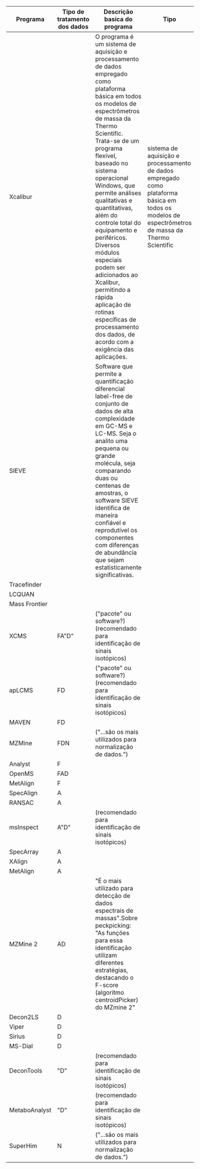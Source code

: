 <table class="table table-bordered table-hover table-condensed">
<thead><tr><th title="Field #1">Programa</th>
<th title="Field #2">Tipo de tratamento dos dados</th>
<th title="Field #3">Descrição basica do programa</th>
<th title="Field #4">Tipo</th>
</tr></thead>
<tbody><tr>
<td>Xcalibur</td>
<td> </td>
<td>O programa é um sistema de aquisição e processamento de dados empregado como plataforma básica em todos os modelos de espectrômetros de massa da Thermo Scientific. Trata-se de um programa flexível, baseado no sistema operacional Windows, que permite análises qualitativas e quantitativas, além do controle total do equipamento e periféricos. Diversos módulos especiais podem ser adicionados ao Xcalibur, permitindo a rápida aplicação de rotinas específicas de processamento dos dados, de acordo com a exigência das aplicações.</td>
<td>sistema de aquisição e processamento de dados empregado como plataforma básica em todos os modelos de espectrômetros de massa da Thermo Scientific</td>
</tr>
<tr>
<td>SIEVE</td>
<td> </td>
<td>Software que permite a quantificação diferencial label-free de conjunto de dados de alta complexidade em GC-MS e LC-MS. Seja o analito uma pequena ou grande molécula, seja comparando duas ou centenas de amostras, o software SIEVE identifica de maneira confiável e reprodutível os componentes com diferenças de abundância que sejam estatisticamente significativas.</td>
<td> </td>
</tr>
<tr>
<td>Tracefinder</td>
<td> </td>
<td> </td>
<td> </td>
</tr>
<tr>
<td>LCQUAN</td>
<td> </td>
<td> </td>
<td> </td>
</tr>
<tr>
<td>Mass Frontier</td>
<td> </td>
<td> </td>
<td> </td>
</tr>
<tr>
<td>XCMS</td>
<td>FA&quot;D&quot;</td>
<td>(&quot;pacote&quot; ou software?)(recomendado para identificação de sinais isotópicos)</td>
<td> </td>
</tr>
<tr>
<td>apLCMS</td>
<td>FD</td>
<td>(&quot;pacote&quot; ou software?)(recomendado para identificação de sinais isotópicos)</td>
<td> </td>
</tr>
<tr>
<td>MAVEN</td>
<td>FD</td>
<td> </td>
<td> </td>
</tr>
<tr>
<td>MZMine</td>
<td>FDN</td>
<td>(&quot;...são os mais utilizados para normalização de dados.&quot;)</td>
<td> </td>
</tr>
<tr>
<td>Analyst</td>
<td>F</td>
<td> </td>
<td> </td>
</tr>
<tr>
<td>OpenMS</td>
<td>FAD</td>
<td> </td>
<td> </td>
</tr>
<tr>
<td>MetAlign</td>
<td>F</td>
<td> </td>
<td> </td>
</tr>
<tr>
<td>SpecAlign</td>
<td>A</td>
<td> </td>
<td> </td>
</tr>
<tr>
<td>RANSAC</td>
<td>A</td>
<td> </td>
<td> </td>
</tr>
<tr>
<td>msInspect</td>
<td>A&quot;D&quot;</td>
<td>(recomendado para identificação de sinais isotópicos)</td>
<td> </td>
</tr>
<tr>
<td>SpecArray</td>
<td>A</td>
<td> </td>
<td> </td>
</tr>
<tr>
<td>XAlign</td>
<td>A</td>
<td> </td>
<td> </td>
</tr>
<tr>
<td>MetAlign</td>
<td>A</td>
<td> </td>
<td> </td>
</tr>
<tr>
<td>MZMine 2</td>
<td>AD</td>
<td>&quot;É o mais utilizado para detecção de dados espectrais de massas&quot;.Sobre peckpicking: &quot;As funções para essa identificação utilizam diferentes estratégias, destacando o F-score (algoritmo centroidPicker)<br/>do MZmine 2&quot;</td>
<td> </td>
</tr>
<tr>
<td>Decon2LS</td>
<td>D</td>
<td> </td>
<td> </td>
</tr>
<tr>
<td>Viper</td>
<td>D</td>
<td> </td>
<td> </td>
</tr>
<tr>
<td>Sirius</td>
<td>D</td>
<td> </td>
<td> </td>
</tr>
<tr>
<td>MS-Dial</td>
<td>D</td>
<td> </td>
<td> </td>
</tr>
<tr>
<td>DeconTools</td>
<td>&quot;D&quot;</td>
<td>(recomendado para identificação de sinais isotópicos)</td>
<td> </td>
</tr>
<tr>
<td>MetaboAnalyst</td>
<td>&quot;D&quot;</td>
<td>(recomendado para identificação de sinais isotópicos)</td>
<td> </td>
</tr>
<tr>
<td>SuperHim</td>
<td>N</td>
<td>(&quot;...são os mais utilizados para normalização de dados.&quot;)</td>
<td> </td>
</tr>
</tbody></table>
